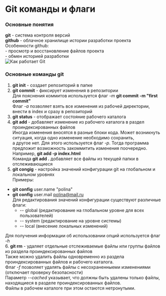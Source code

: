 # Git команды и флаги

### Основные понятия

**git** - система контроля версий  
**github** - облачное хранилище истории разработки проекта  
Особенности github:  
    - просмотр и восстановление файлов проекта  
	- обмен историей разработки  
![Как работает Git](https://nuancesprog.ru/wp-content/uploads/2024/01/0-coqGSKUC439sFIA-.png)

### Основные команды git

1. **git init** - создает репозиторий в папке
2. **git commit** - фиксирует изменения в репозитории  
Для пояснения коммитов используется флаг _-m_  **git commit -m "first commit"**  
Флаг _-a_ позволяет взять все изменения из рабочей директории, внести в index и сразу в репозиторий
3. **git status** - отображает состояние рабочего каталога  
4. **git add** - добавляет изменение из рабочего каталога в раздел проиндексированных файлов  
Иногда изменения вносятся в разные блоки кода. Может возникнуть ситуация, когда одно изменение необходимо сохранить,  
а другое нет. Для этого используется флаг _-p_. Тогда программа предложит возможность закоммитить изменения поочередно.    
Например, **git add -p index.html**  
Команда **git add .** добавляет все файлы из текущей папки в отслеживающиеся 
5. **git congig** - настройка значений конфигурации git на глобальном и локальном уровнях  
Примеры:  
  - **git config** user.name "polina"  
  - **git config** user.mail polina@mail.ru  
Для редактирования значений конфигурации существуют различные флаги:  
    - -- global (редактирование на глобальном уровне для всех пользователей)
    - -- system (редактирование на уровне системы)
    - -- local  (внесение локальных изменений)
 
 Для получения информации об использовании опций используется флаг _-h_  
6. **git rm** - удаляет отдельные отслеживаемые файлы или группы файлов из раздела проиндексированных файлов  
Также можно удалить файлы одновременно из раздела проиндексированных файлов и рабочего каталога.   
Флаг _-f_ позволяет удалять файлы с несохраненныеми изменениями (отключает проверку безопасности)  
Параметр _--cached_ указывает, что должны быть удалены только файлы, находящиеся в разделе проиндексированных файлов.  
Файлы в рабочем каталоге при этом остаются нетронутыми.  






